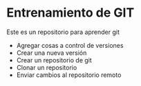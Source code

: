 # Entrenamiento de GIT

Este es un repositorio para aprender git

- Agregar cosas a control de versiones
- Crear una nueva versión
- Crear un repositorio de git
- Clonar un repositorio
- Enviar cambios al repositorio remoto
